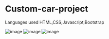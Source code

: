 # Custom-car-project
Languages used HTML,CSS,Javascript,Bootstrap

![image](https://user-images.githubusercontent.com/93827155/141515336-119e443c-afc0-4e3e-9ef3-e738ba98fae1.png)
![image](https://user-images.githubusercontent.com/93827155/141515478-de1c3d86-ef3b-440c-a598-d573aa0939b5.png)
![image](https://user-images.githubusercontent.com/93827155/141515583-c0105bd1-b789-4a6b-84ba-d93a03375d6b.png)

